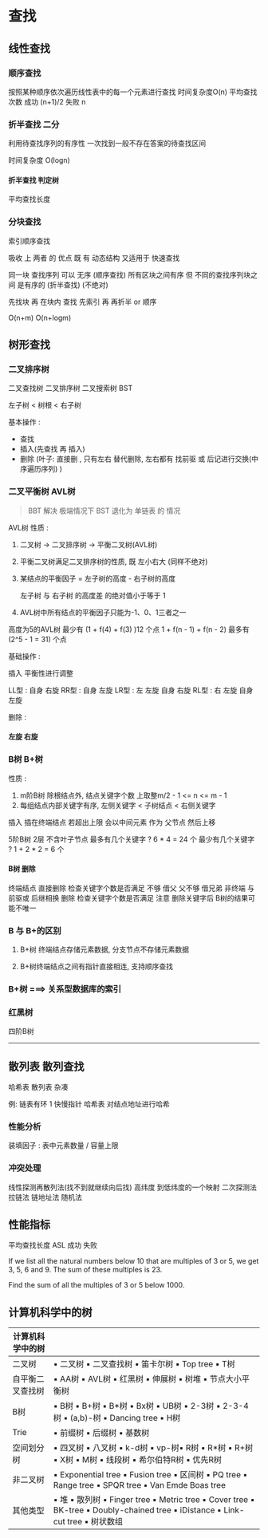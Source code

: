 # 查找
## 线性查找

### 顺序查找

按照某种顺序依次遍历线性表中的每一个元素进行查找
时间复杂度O(n)
平均查找次数 成功 (n+1)/2 失败 n

### 折半查找 二分

利用待查找序列的有序性
一次找到一般不存在答案的待查找区间

时间复杂度 O(logn)

#### 折半查找 判定树

平均查找长度

### 分块查找

索引顺序查找

吸收 上 两者 的 优点
既 有 动态结构 又适用于 快速查找

同一块 查找序列 可以 无序  (顺序查找)
所有区块之间有序
但 不同的查找序列块之间 是有序的 (折半查找)
(不绝对)

先找块 再 在块内 查找
先索引 再
再折半 or 顺序

O(n+m)
O(n+logm)

## 树形查找

### 二叉排序树

二叉查找树 二叉排序树 二叉搜索树 BST

左子树 < 树根 < 右子树

基本操作 : 
* 查找 
* 插入(先查找 再 插入) 
* 删除 (叶子: 直接删 , 只有左右  替代删除, 左右都有 找前驱 或 后记进行交换(中序遍历序列) )

### 二叉平衡树 AVL树

> BBT 解决 极端情况下 BST 退化为 单链表 的 情况

AVL树
性质 :
1. 二叉树 -> 二叉排序树 -> 平衡二叉树(AVL树)

2. 平衡二叉树满足二叉排序树的性质, 既 左小右大 (同样不绝对)

3. 某结点的平衡因子 = 左子树的高度 - 右子树的高度

    左子树 与 右子树 的高度差 的绝对值小于等于 1

4. AVL树中所有结点的平衡因子只能为-1、0、1三者之一

高度为5的AVL树 
最少有 (1 + f(4) + f(3) )12 个点
 1 + f(n - 1) + f(n - 2)
最多有 (2^5 - 1 = 31) 个点

基础操作 : 

插入 平衡性进行调整


LL型 : 自身 右旋
RR型 : 自身 左旋
LR型 : 左 左旋 自身 右旋
RL型 : 右 左旋 自身 左旋

删除 : 
#### 左旋 右旋

### B树 B+树

性质 :
1. m阶B树 除根结点外, 结点关键字个数 上取整m/2 - 1 <= n <= m - 1
2. 每组结点内部关键字有序, 左侧关键字 < 子树结点 < 右侧关键字

插入 插在终端结点
若超出上限 会以中间元素 作为 父节点 然后上移

5阶B树 2层 不含叶子节点
最多有几个关键字 ? 6 * 4  = 24 个 
最少有几个关键字 ? 1 + 2 * 2 = 6 个

#### B树 删除 
终端结点 直接删除 检查关键字个数是否满足 不够 借父 父不够 借兄弟
非终端 与 前驱或 后继相换 删除 检查关键字个数是否满足
注意 删除关键字后 B树的结果可能不唯一


### B 与 B+的区别

1. B+树 终端结点存储元素数据, 分支节点不存储元素数据

2. B+树终端结点之间有指针直接相连, 支持顺序查找

### B+树 ===> 关系型数据库的索引

### 红黑树
四阶B树

----

## 散列表 散列查找

哈希表 散列表 杂凑

例: 链表有环
1 快慢指针
哈希表 对结点地址进行哈希

### 性能分析

装填因子 : 表中元素数量 / 容量上限

### 冲突处理

线性探测再散列法(找不到就继续向后找)
高纬度 到低纬度的一个映射
二次探测法
拉链法 链地址法
随机法
## 性能指标

平均查找长度 ASL
 成功
 失败


If we list all the natural numbers below $10$ that are multiples of $3$ or $5$, we get $3$, $5$, $6$ and $9$. The sum of these multiples is $23$.

Find the sum of all the multiples of $3$ or $5$ below $1000$.

## 计算机科学中的树 
| 计算机科学中的树| |
|---|---|
| 二叉树	| ▪ 二叉树	▪ 二叉查找树	▪ 笛卡尔树	▪ Top tree ▪ T树|
| 自平衡二叉查找树	|▪ AA树	▪ AVL树	▪ 红黑树	▪ 伸展树 ▪ 树堆	▪ 节点大小平衡树		|
|B树	| ▪ B树	▪ B+树	▪ B*树	▪ Bx树 ▪ UB树	▪ 2-3树	▪ 2-3-4树	▪ (a,b)-树 ▪ Dancing tree	▪ H树		|
| Trie	|▪ 前缀树	▪ 后缀树	▪ 基数树	
| 空间划分树	|▪ 四叉树	▪ 八叉树	▪ k-d树	▪ vp-树▪ R树	▪ R*树	▪ R+树	▪ X树 ▪ M树	▪ 线段树	▪ 希尔伯特R树	▪ 优先R树 |
|非二叉树	|▪ Exponential tree	▪ Fusion tree	▪ 区间树	▪ PQ tree ▪ Range tree	▪ SPQR tree	▪ Van Emde Boas tree	
| 其他类型	| ▪ 堆	▪ 散列树	▪ Finger tree	▪ Metric tree ▪ Cover tree	▪ BK-tree	▪ Doubly-chained tree	▪ iDistance ▪ Link-cut tree	▪ 树状数组|